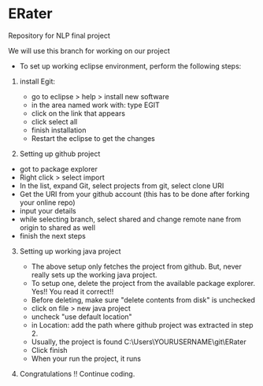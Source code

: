 # ERater
Repository for NLP final project

We will use this branch for working on our project

- To set up working eclipse environment, perform the following steps:

1) install Egit:
   - go to eclipse > help > install new software 
   - in the area named work with: type EGIT
   - click on the link that appears
   - click select all
   - finish installation
   - Restart the eclipse to get the changes
   
 2) Setting up github project
   - got to package explorer
   - Right click > select import 
   - In the list, expand Git, select projects from git, select clone URI
   - Get the URI from your github account (this has to be done after forking your online repo)
   - input your details
   - while selecting branch, select shared and change remote nane from origin to shared as well
   - finish the next steps
   
3) Setting up working java project
   - The above setup only fetches the project from github. But, never really sets up the working java project. 
   - To setup one, delete the project from the available package explorer. Yes!! You read it correct!! 
   - Before deleting, make sure "delete contents from disk" is unchecked
   - click on file > new java project 
   - uncheck "use default location"
   - in Location: add the path where github project was extracted in step 2.
   - Usually, the project is found C:\Users\YOURUSERNAME\git\ERater
   - Click finish
   - When your run the project, it runs

4) Congratulations !! Continue coding.
 